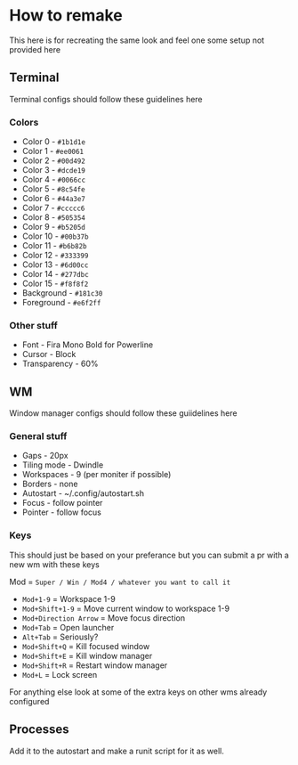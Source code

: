 # How to remake

This here is for recreating the same look and feel one some setup not provided here

## Terminal

Terminal configs should follow these guidelines here

### Colors

* Color 0  - `#1b1d1e`
* Color 1  - `#ee0061`
* Color 2  - `#00d492`
* Color 3  - `#dcde19`
* Color 4  - `#0066cc`
* Color 5  - `#8c54fe`
* Color 6  - `#44a3e7`
* Color 7  - `#ccccc6`
* Color 8  - `#505354`
* Color 9  - `#b5205d`
* Color 10 - `#00b37b`
* Color 11 - `#b6b82b`
* Color 12 - `#333399`
* Color 13 - `#6d00cc`
* Color 14 - `#277dbc`
* Color 15 - `#f8f8f2`
* Background - `#181c30`
* Foreground - `#e6f2ff` 

### Other stuff

* Font - Fira Mono Bold for Powerline
* Cursor - Block
* Transparency - 60%


## WM

Window manager configs should follow these guiidelines here

### General stuff
* Gaps - 20px
* Tiling mode - Dwindle
* Workspaces - 9 (per moniter if possible)
* Borders - none
* Autostart - ~/.config/autostart.sh
* Focus - follow pointer
* Pointer - follow focus

### Keys

This should just be based on your preferance but you can submit a pr with a new wm with these keys

Mod = `Super / Win / Mod4 / whatever you want to call it`

* `Mod+1-9` = Workspace 1-9
* `Mod+Shift+1-9` = Move current window to workspace 1-9
* `Mod+Direction Arrow` = Move focus direction
* `Mod+Tab` = Open launcher
* `Alt+Tab` = Seriously?
* `Mod+Shift+Q` = Kill focused window
* `Mod+Shift+E` = Kill window manager
* `Mod+Shift+R` = Restart window manager
* `Mod+L` = Lock screen

For anything else look at some of the extra keys on other wms already configured

## Processes

Add it to the autostart and make a runit script for it as well.


